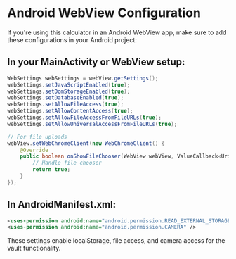
# Android WebView Configuration

If you're using this calculator in an Android WebView app, make sure to add these configurations in your Android project:

## In your MainActivity or WebView setup:

```java
WebSettings webSettings = webView.getSettings();
webSettings.setJavaScriptEnabled(true);
webSettings.setDomStorageEnabled(true);
webSettings.setDatabaseEnabled(true);
webSettings.setAllowFileAccess(true);
webSettings.setAllowContentAccess(true);
webSettings.setAllowFileAccessFromFileURLs(true);
webSettings.setAllowUniversalAccessFromFileURLs(true);

// For file uploads
webView.setWebChromeClient(new WebChromeClient() {
    @Override
    public boolean onShowFileChooser(WebView webView, ValueCallback<Uri[]> filePathCallback, FileChooserParams fileChooserParams) {
        // Handle file chooser
        return true;
    }
});
```

## In AndroidManifest.xml:
```xml
<uses-permission android:name="android.permission.READ_EXTERNAL_STORAGE" />
<uses-permission android:name="android.permission.CAMERA" />
```

These settings enable localStorage, file access, and camera access for the vault functionality.
